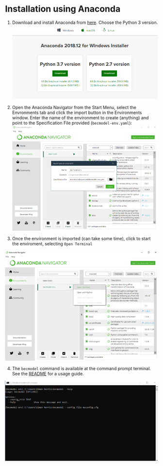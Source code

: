 # Installation using Anaconda

1. Download and install Anaconda from [here](https://www.anaconda.com/distribution/#download-section). Choose the Python 3 version.
![download](img/anaconda_01_install.png)

2. Open the Anaconda Navigator from the Start Menu, select the Envronments tab and click the import button in the Environments window. Enter the name of the environment to create (anything) and point to the Specification File provided (`becmodel-env.yaml`):
![import](img/anaconda_02_import.png)

3. Once the environment is imported (can take some time), click to start the enviroment, selecting `Open Terminal`

![openterminal](img/anaconda_03_openterminal.png)

4. The `becmodel` command is available at the command prompt terminal. See the [README](../README.md) for a usage guide.

![openterminal](img/anaconda_04_run.png)